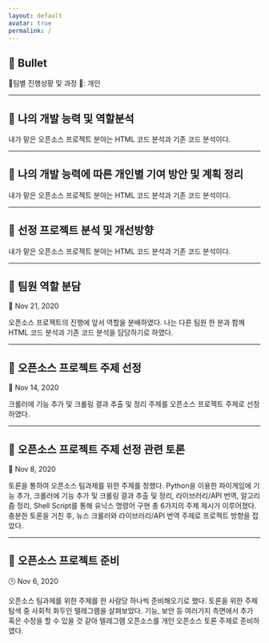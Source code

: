 ```yaml
---
layout: default
avatar: true
permalink: /
---
```

## 📌 Bullet
📍팀별 진행상황 및 과정
💭: 개인

---

## 💭 나의 개발 능력 및 역할분석
내가 맡은 오픈소스 프로젝트 분야는 HTML 코드 분석과 기존 코드 분석이다.

---

## 💭 나의 개발 능력에 따른 개인별 기여 방안 및 계획 정리
내가 맡은 오픈소스 프로젝트 분야는 HTML 코드 분석과 기존 코드 분석이다.

---

## 💭 선정 프로젝트 분석 및 개선방향
내가 맡은 오픈소스 프로젝트 분야는 HTML 코드 분석과 기존 코드 분석이다.

---

## 📍 팀원 역할 분담
📆 Nov 21, 2020

오픈소스 프로젝트의 진행에 앞서 역할을 분배하였다.
나는 다른 팀원 한 분과 함께 HTML 코드 분석과 기존 코드 분석을 담당하기로 하였다.

---

## 📍 오픈소스 프로젝트 주제 선정
📆 Nov 14, 2020

크롤러에 기능 추가 및 크롤링 결과 추출 및 정리 주제를 오픈소스 프로젝트 주제로 선정하였다.

---

## 📍 오픈소스 프로젝트 주제 선정 관련 토론
📆 Nov 8, 2020

토론을 통하여 오픈소스 팀과제를 위한 주제를 정했다. Python을 이용한 파이게임에 기능 추가, 크롤러에 기능 추가 및 크롤링 결과 추출 및 정리, 라이브러리/API 번역, 알고리즘 정리, Shell Script를 통해 유닉스 명령어 구현 총 6가지의 주제 제시가 이루어졌다. 충분한 토론을 거친 후, 뉴스 크롤러와 라이브러리/API 번역 주제로 프로젝트 방향을 잡았다.

---

## 📍 오픈소스 프로젝트 준비
🕒 Nov 6, 2020

오픈소스 팀과제를 위한 주제를 한 사람당 하나씩 준비해오기로 했다. 토론을 위한 주제 탐색 중 사회적 화두인 텔레그램을 살펴보았다. 기능, 보안 등 여러가지 측면에서 추가 혹은 수정을 할 수 있을 것 같아 텔레그램 오픈소스를 개인 오픈소스 토론 주제로 준비하였다.
